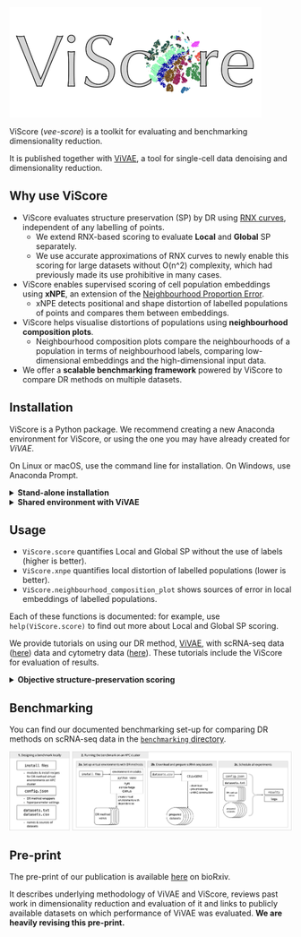 <img src="./ViScore_logo_small.png" alt="ViScore" width="450"/>

ViScore (*vee-score*) is a toolkit for evaluating and benchmarking dimensionality reduction.

It is published together with [ViVAE](https://github.com/saeyslab/ViVAE), a tool for single-cell data denoising and dimensionality reduction.

## Why use ViScore

* ViScore evaluates structure preservation (SP) by DR using [RNX curves](https://www.sciencedirect.com/science/article/abs/pii/S0925231215003641), independent of any labelling of points.
    * We extend RNX-based scoring to evaluate **Local** and **Global** SP separately.
    * We use accurate approximations of RNX curves to newly enable this scoring for large datasets without O(n^2) complexity, which had previously made its use prohibitive in many cases.
* ViScore enables supervised scoring of cell population embeddings using **xNPE**, an extension of the [Neighbourhood Proportion Error](https://github.com/akonstodata/NPE).
    * xNPE detects positional and shape distortion of labelled populations of points and compares them between embeddings.
* ViScore helps visualise distortions of populations using **neighbourhood composition plots**.
    * Neighbourhood composition plots compare the neighbourhoods of a population in terms of neighbourhood labels, comparing low-dimensional embeddings and the high-dimensional input data.
* We offer a **scalable benchmarking framework** powered by ViScore to compare DR methods on multiple datasets.

## Installation

ViScore is a Python package.
We recommend creating a new Anaconda environment for ViScore, or using the one you may have already created for *ViVAE*.

On Linux or macOS, use the command line for installation.
On Windows, use Anaconda Prompt.

<details>
<summary><b>Stand-alone installation</b></summary>


```bash
conda create --name ViScore --channel conda-forge python=3.11.7 \
    numpy==1.26.3 numba==0.59.0 matplotlib==3.8.2 scipy==1.12.0 pynndescent==0.5.11 scikit-learn==1.4.0 pyemd==1.0.0
conda activate ViScore
pip install --upgrade git+https://github.com/saeyslab/ViScore.git
```

</details>

<details>
<summary><b>Shared environment with ViVAE</b></summary>


```bash
conda activate ViVAE
pip install pyemd==1.0.0
pip install --upgrade git+https://github.com/saeyslab/ViScore.git
```

</details>

## Usage

* `ViScore.score` quantifies Local and Global SP without the use of labels (higher is better).
* `ViScore.xnpe` quantifies local distortion of labelled populations (lower is better).
* `ViScore.neighbourhood_composition_plot` shows sources of error in local embeddings of labelled populations.

Each of these functions is documented: for example, use `help(ViScore.score)` to find out more about Local and Global SP scoring.

We provide tutorials on using our DR method, [ViVAE](https://github.com/saeyslab/ViVAE), with scRNA-seq data ([here](https://colab.research.google.com/drive/163qmAKIc9CcpWSJQzo47OwIUlt9QPzE2?usp=sharing)) data and cytometry data ([here](https://github.com/saeyslab/ViVAE/blob/main/example_cytometry.ipynb)).
These tutorials include the ViScore for evaluation of results.

<details>
<summary><b>Objective structure-preservation scoring</b></summary>


ViScore enables unsupervised assessment of structure preservation in LD embeddings of HD data using scores based on RNX curves.
This is an objective approach based on quantifying neighbourhood preservation between HD and LD for all neighbourhood scales.

RNX curves show (scaled) overlap between neighbour ranks for all neighbourhoods of size from 1 to N-1.

<img src="./rnx_curve_plot.png" alt="RNX curve" width="450"/>

* Taking the AUC (Area-Under-Curve) with *logarithmic* scale for *K* (neighbourhood size), we effectively up-weight the significance of local neighbourhoods, *without* setting a hard cut-off for what is still considered local. This is the **Local SP score** (SL).

* Taking the AUC with linear scale for *K*, we dispense with the locality bias and assume equal importance for all neighbourhood scales. This is the **Global SP score** (SG).

Both of these values are bounded by -1 and 1 (higher is better), where 0 corresponds to SP by a random embedding.

Since the computation of an RNX curve has quadratic complexity, this approach is impractical or impossible to apply to larger datasets.
We circumvent this by approximating the RNX curve using a repeated vantage point tree-based sampling approach.
This is implemented in `ViScore.score`.

</details>

## Benchmarking

You can find our documented benchmarking set-up for comparing DR methods on scRNA-seq data in the [`benchmarking` directory](https://github.com/saeyslab/ViScore/blob/main/benchmarking).

<img src="benchmarking/schematic.png" />

## Pre-print

The pre-print of our publication is available [here](https://www.biorxiv.org/content/10.1101/2023.11.23.568428v2) on bioRxiv.

It describes underlying methodology of ViVAE and ViScore, reviews past work in dimensionality reduction and evaluation of it and links to publicly available datasets on which performance of ViVAE was evaluated.
**We are heavily revising this pre-print.**
